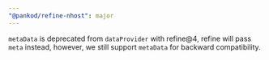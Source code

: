 ```yaml
---
"@pankod/refine-nhost": major
---
```


`metaData` is deprecated from `dataProvider` with refine@4, refine will pass `meta` instead, however, we still support `metaData` for backward compatibility.
